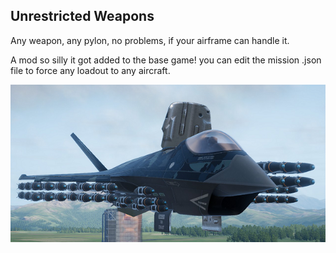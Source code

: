 ## Unrestricted Weapons

Any weapon, any pylon, no problems, if your airframe can handle it.

A mod so silly it got added to the base game! you can edit the mission .json file to force any loadout to any aircraft.

![image](https://github.com/nikkorap/NuclearMods/blob/80e7a3131a058daad80ad1813c7382fd054cadeb/Host%2BClient/UnrestrictedWeapons/image.png)
